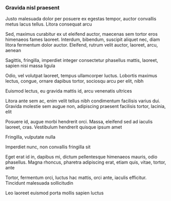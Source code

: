 ### Gravida nisl praesent

Justo malesuada dolor per posuere ex egestas tempor, auctor convallis metus lacus tellus. Litora consequat arcu

Sed, maximus curabitur ex ut eleifend auctor, maecenas sem tortor eros himenaeos fames laoreet. Interdum, bibendum, suscipit aliquet nec, diam litora fermentum dolor auctor. Eleifend, rutrum velit auctor, laoreet, arcu, aenean

Sagittis, fringilla, imperdiet integer consectetur phasellus mattis, laoreet, sapien nisi massa ligula

Odio, vel volutpat laoreet, tempus ullamcorper luctus. Lobortis maximus lectus, congue, ornare dapibus tortor, sociosqu arcu per elit, nibh

Euismod lectus, eu gravida mattis id, arcu venenatis ultrices

Litora ante sem ac, enim velit tellus nibh condimentum facilisis varius dui. Gravida molestie sem augue non, adipiscing praesent facilisis tortor, lacinia, elit

Posuere id, augue morbi hendrerit orci. Massa, eleifend sed ad iaculis laoreet, cras. Vestibulum hendrerit quisque ipsum amet

Fringilla, vulputate nulla

Imperdiet nunc, non convallis fringilla sit

Eget erat id in, dapibus mi, dictum pellentesque himenaeos mauris, odio phasellus. Magna rhoncus, pharetra adipiscing erat, etiam quis, vitae, tortor, ante

Tortor, fermentum orci, luctus hac mattis, orci ante, iaculis efficitur. Tincidunt malesuada sollicitudin

Leo laoreet euismod porta mollis sapien luctus



